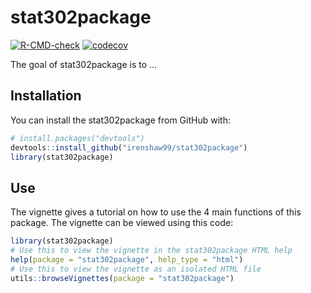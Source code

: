 
# stat302package

<!-- badges: start -->
[![R-CMD-check](https://github.com/irenshaw99/stat302package/workflows/R-CMD-check/badge.svg)](https://github.com/irenshaw99/stat302package/actions)
[![codecov](https://codecov.io/gh/irenshaw99/stat302package/branch/master/graph/badge.svg?token=Y37J24FBA2)](https://codecov.io/gh/irenshaw99/stat302package)
<!-- badges: end -->

The goal of stat302package is to ...

## Installation

You can install the stat302package from GitHub with:

``` r
# install.packages("devtools")
devtools::install_github("irenshaw99/stat302package")
library(stat302package)
```

## Use

The vignette gives a tutorial on how to use the 4 main functions of this package. The vignette can be viewed using this code:

``` r
library(stat302package)
# Use this to view the vignette in the stat302package HTML help
help(package = "stat302package", help_type = "html")
# Use this to view the vignette as an isolated HTML file
utils::browseVignettes(package = "stat302package")
```



